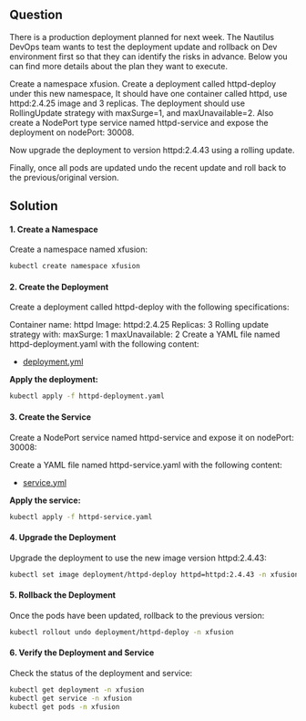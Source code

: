 ## Question
There is a production deployment planned for next week. The Nautilus DevOps team wants to test the deployment update and rollback on Dev environment first so that they can identify the risks in advance. Below you can find more details about the plan they want to execute.

Create a namespace xfusion. Create a deployment called httpd-deploy under this new namespace, It should have one container called httpd, use httpd:2.4.25 image and 3 replicas. The deployment should use RollingUpdate strategy with maxSurge=1, and maxUnavailable=2. Also create a NodePort type service named httpd-service and expose the deployment on nodePort: 30008.

Now upgrade the deployment to version httpd:2.4.43 using a rolling update.

Finally, once all pods are updated undo the recent update and roll back to the previous/original version.

## Solution

#### 1. Create a Namespace
Create a namespace named xfusion:

```bash
kubectl create namespace xfusion
```

#### 2. Create the Deployment
Create a deployment called httpd-deploy with the following specifications:

Container name: httpd
Image: httpd:2.4.25
Replicas: 3
Rolling update strategy with:
maxSurge: 1
maxUnavailable: 2
Create a YAML file named httpd-deployment.yaml with the following content:

- [deployment.yml](./deployment.yml)

__Apply the deployment:__

```bash
kubectl apply -f httpd-deployment.yaml
```

#### 3. Create the Service
Create a NodePort service named httpd-service and expose it on nodePort: 30008:

Create a YAML file named httpd-service.yaml with the following content:

- [service.yml](./service.yml)

__Apply the service:__

```bash
kubectl apply -f httpd-service.yaml
```

#### 4. Upgrade the Deployment
Upgrade the deployment to use the new image version httpd:2.4.43:

```bash
kubectl set image deployment/httpd-deploy httpd=httpd:2.4.43 -n xfusion
```

#### 5. Rollback the Deployment
Once the pods have been updated, rollback to the previous version:

```bash
kubectl rollout undo deployment/httpd-deploy -n xfusion
```

#### 6. Verify the Deployment and Service
Check the status of the deployment and service:

```bash
kubectl get deployment -n xfusion
kubectl get service -n xfusion
kubectl get pods -n xfusion
```